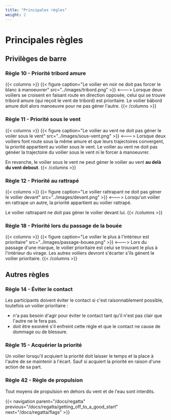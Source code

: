 ```yaml
---
title: "Principales règles"
weight: 2
---
```


# Principales règles

## Privilèges de barre

### Règle 10 - Priorité tribord amure
{{< columns >}}
{{< figure caption="Le voilier en noir ne doit pas forcer le blanc à manoeuvrer" src="../images/tribord.png" >}}
<--->
Lorsque deux voiliers se croisent en faisant route en direction opposée, celui qui se trouve tribord amure (qui reçoit le vent de tribord) est prioritaire. Le voilier bâbord amure doit alors manoeuvre pour ne pas géner l'autre.
{{< /columns >}}

### Règle 11 - Priorité sous le vent
{{< columns >}}
{{< figure caption="Le voilier au vent ne doit pas géner le voiler sous le vent" src="../images/sous-vent.png" >}}
<--->
Lorsque deux voiliers font route sous la même amure et que leurs trajectoires convergent, la priorité appartient au voilier sous le vent. Le voilier au vent ne doit pas généer la trajectoire du voilier sous le vent ni le forcer à manoeuvrer.

En revanche, le voilier sous le vent ne peut géner le voilier au vent **au delà du vent debout**.
{{< /columns >}}

### Règle 12 - Priorité au rattrapé
{{< columns >}}
{{< figure caption="Le voilier rattrapant ne doit pas géner le voilier devant" src="../images/devant.png" >}}
<--->
Lorsqu'un voilier en rattrape un autre, la priorité appartient au voilier rattrapé.

Le voilier rattrapant ne doit pas géner le voilier devant lui.
{{< /columns >}}

### Règle 18 - Priorité lors du passage de la bouée
{{< columns >}}
{{< figure caption="Le voilier le plus à l'intérieur est prioritaire" src="../images/passage-bouee.png" >}}
<--->
Lors du passage d'une marque, le voilier prioritaire est celui se trouvant le plus à l'intérieur du virage. Les autres voiliers devront s'écarter s'ils génent le voilier prioritaire.
{{< /columns >}}

## Autres règles
### Règle 14 - Éviter le contact

Les participants doivent éviter le contact si c'est raisonnablement possible, toutefois un voilier prioritaire :

- n'a pas besoin d'agir pour éviter le contact tant qu'il n'est pas clair que l'autre ne le fera pas.
- doit être exonéré s'il enfreint cette règle et que le contact ne cause de dommage ou de blessure.

### Règle 15 - Acquérier la priorité
Un voilier lorsqu'il acqiuiert la priorité doit laisser le temps et la place à l'autre de se maintenir à l'écart. Sauf si acquiert la priorité en raison d'une action de sa part.

### Règle 42 - Règle de propulsion

Tout moyens de propulsion en dehors du vent et de l'eau sont interdits.

{{< navigation parent="/docs/regatta" previous="/docs/regatta/getting_off_to_a_good_start" next="/docs/regatta/flags" >}}

